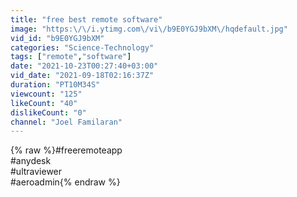 ```yaml
---
title: "free best remote software"
image: "https:\/\/i.ytimg.com\/vi\/b9E0YGJ9bXM\/hqdefault.jpg"
vid_id: "b9E0YGJ9bXM"
categories: "Science-Technology"
tags: ["remote","software"]
date: "2021-10-23T00:27:40+03:00"
vid_date: "2021-09-18T02:16:37Z"
duration: "PT10M34S"
viewcount: "125"
likeCount: "40"
dislikeCount: "0"
channel: "Joel Familaran"
---
```

{% raw %}#freeremoteapp<br />#anydesk<br />#ultraviewer<br />#aeroadmin{% endraw %}
